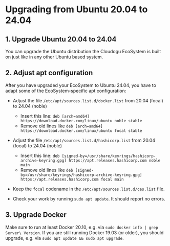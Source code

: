 # Upgrading from Ubuntu 20.04 to 24.04

## 1. Upgrade Ubuntu 20.04 to 24.04

You can upgrade the Ubuntu distribution the Cloudogu EcoSystem is built on just like in any other Ubuntu based system.

## 2. Adjust apt configuration

After you have upgraded your EcoSystem to Ubuntu 24.04, you have to adapt some of the EcoSystem-specific apt configuration:

- Adjust the file `/etc/apt/sources.list.d/docker.list` from 20.04 (focal) to 24.04 (noble)
   - Insert this line: `deb [arch=amd64] https://download.docker.com/linux/ubuntu noble stable`
   - Remove old lines like `deb [arch=amd64] https://download.docker.com/linux/ubuntu focal stable`

- Adjust the file `/etc/apt/sources.list.d/hashicorp.list` from 20.04 (focal) to 24.04 (noble)
   - Insert this line: `deb [signed-by=/usr/share/keyrings/hashicorp-archive-keyring.gpg] https://apt.releases.hashicorp.com noble main`
   - Remove old lines like `deb [signed-by=/usr/share/keyrings/hashicorp-archive-keyring.gpg] https://apt.releases.hashicorp.com focal main`

- Keep the `focal` codename in the `/etc/apt/sources.list.d/ces.list` file.

- Check your work by running `sudo apt update`. It should report no errors.

## 3. Upgrade Docker

Make sure to run at least Docker 20.10, e.g. via `sudo docker info | grep Server\ Version`.
If you are still running Docker 19.03 (or older), you should upgrade, e.g. via `sudo apt update && sudo apt upgrade`.
